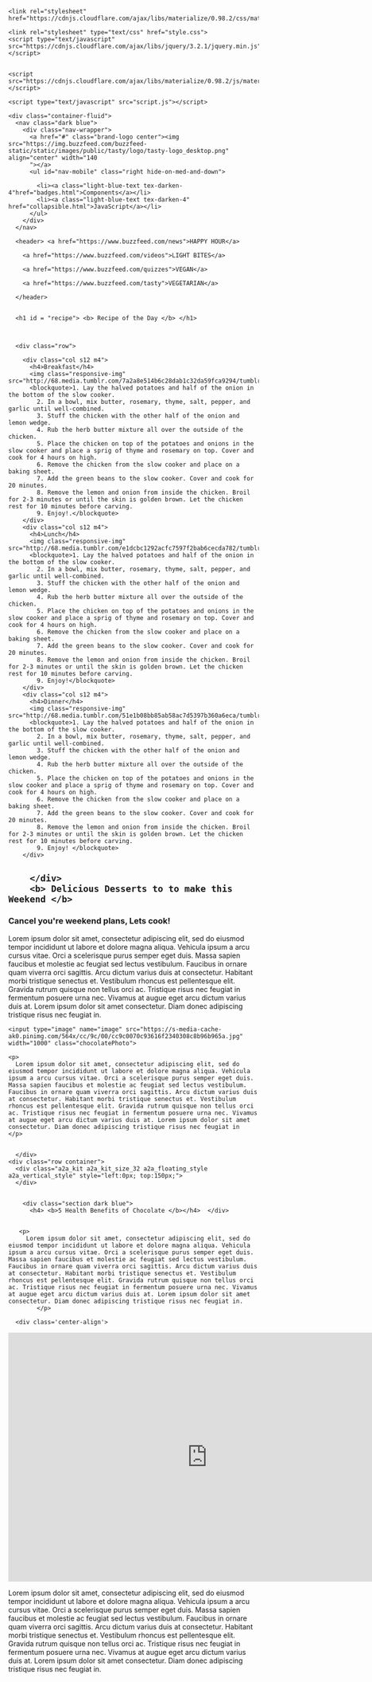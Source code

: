 <!DOCTYPE html>
<html>
  <head>
    <title>My final project</title>
    <meta name="viewport" content="width=device-width, initial-scale=1">

    <link rel="stylesheet" href="https://cdnjs.cloudflare.com/ajax/libs/materialize/0.98.2/css/materialize.min.css">

    <link rel="stylesheet" type="text/css" href="style.css">
    <script type="text/javascript" src="https://cdnjs.cloudflare.com/ajax/libs/jquery/3.2.1/jquery.min.js"></script>


    <script src="https://cdnjs.cloudflare.com/ajax/libs/materialize/0.98.2/js/materialize.min.js"></script>

    <script type="text/javascript" src="script.js"></script>
  </head>








  <body>

    

    
    <div class="container-fluid">
      <nav class="dark blue">
        <div class="nav-wrapper">
          <a href="#" class="brand-logo center"><img src="https://img.buzzfeed.com/buzzfeed-static/static/images/public/tasty/logo/tasty-logo_desktop.png" align="center" width="140
          "></a>
          <ul id="nav-mobile" class="right hide-on-med-and-down">
<!--            <li><a class="light-blue-text tex-darken-4" href="sass.html">Sass</a></li>-->
            <li><a class="light-blue-text tex-darken-4"href="badges.html">Components</a></li>
            <li><a class="light-blue-text tex-darken-4" href="collapsible.html">JavaScript</a></li> 
          </ul>
        </div>
      </nav>
      
      <header> <a href="https://www.buzzfeed.com/news">HAPPY HOUR</a> 
        
        <a href="https://www.buzzfeed.com/videos">LIGHT BITES</a> 
        
        <a href="https://www.buzzfeed.com/quizzes">VEGAN</a> 
        
        <a href="https://www.buzzfeed.com/tasty">VEGETARIAN</a> 
        
      </header>
     
      
      <h1 id = "recipe"> <b> Recipe of the Day </b> </h1> 
      
      
      
      <div class="row">

        <div class="col s12 m4">
          <h4>Breakfast</h4>
          <img class="responsive-img"  src="http://68.media.tumblr.com/7a2a8e514b6c28dab1c32da59fca9294/tumblr_opa5osBDEP1qhan40o1_1280.jpg">
          <blockquote>1. Lay the halved potatoes and half of the onion in the bottom of the slow cooker.
            2. In a bowl, mix butter, rosemary, thyme, salt, pepper, and garlic until well-combined.
            3. Stuff the chicken with the other half of the onion and lemon wedge.
            4. Rub the herb butter mixture all over the outside of the chicken.
            5. Place the chicken on top of the potatoes and onions in the slow cooker and place a sprig of thyme and rosemary on top. Cover and cook for 4 hours on high.
            6. Remove the chicken from the slow cooker and place on a baking sheet.
            7. Add the green beans to the slow cooker. Cover and cook for 20 minutes.
            8. Remove the lemon and onion from inside the chicken. Broil for 2-3 minutes or until the skin is golden brown. Let the chicken rest for 10 minutes before carving.
            9. Enjoy!.</blockquote>
        </div>
        <div class="col s12 m4">
          <h4>Lunch</h4>
          <img class="responsive-img" src="http://68.media.tumblr.com/e1dcbc1292acfc7597f2bab6cecda782/tumblr_opa5osBDEP1qhan40o2_400.jpg">
          <blockquote>1. Lay the halved potatoes and half of the onion in the bottom of the slow cooker.
            2. In a bowl, mix butter, rosemary, thyme, salt, pepper, and garlic until well-combined.
            3. Stuff the chicken with the other half of the onion and lemon wedge.
            4. Rub the herb butter mixture all over the outside of the chicken.
            5. Place the chicken on top of the potatoes and onions in the slow cooker and place a sprig of thyme and rosemary on top. Cover and cook for 4 hours on high.
            6. Remove the chicken from the slow cooker and place on a baking sheet.
            7. Add the green beans to the slow cooker. Cover and cook for 20 minutes.
            8. Remove the lemon and onion from inside the chicken. Broil for 2-3 minutes or until the skin is golden brown. Let the chicken rest for 10 minutes before carving.
            9. Enjoy!</blockquote>
        </div>
        <div class="col s12 m4">
          <h4>Dinner</h4>
          <img class="responsive-img" src="http://68.media.tumblr.com/51e1b08bb85ab58ac7d5397b360a6eca/tumblr_opa5osBDEP1qhan40o3_1280.jpg">
          <blockquote>1. Lay the halved potatoes and half of the onion in the bottom of the slow cooker.
            2. In a bowl, mix butter, rosemary, thyme, salt, pepper, and garlic until well-combined.
            3. Stuff the chicken with the other half of the onion and lemon wedge.
            4. Rub the herb butter mixture all over the outside of the chicken.
            5. Place the chicken on top of the potatoes and onions in the slow cooker and place a sprig of thyme and rosemary on top. Cover and cook for 4 hours on high.
            6. Remove the chicken from the slow cooker and place on a baking sheet.
            7. Add the green beans to the slow cooker. Cover and cook for 20 minutes.
            8. Remove the lemon and onion from inside the chicken. Broil for 2-3 minutes or until the skin is golden brown. Let the chicken rest for 10 minutes before carving.
            9. Enjoy! </blockquote>
        </div>
<div class="col s12">
  
  <h2>
    <div class="section dark blue">
      <div class="row container">
        <div class="a2a_kit a2a_kit_size_32 a2a_floating_style a2a_vertical_style" style="left:0px; top:150px;">


        </div>
        <b> Delicious Desserts to to make this Weekend </b>
  </h2>
  <h3>
    Cancel you're weekend plans, Lets cook!
    
  </h3>
  <div class="row container">
   
  <p>     Lorem ipsum dolor sit amet, consectetur adipiscing elit, sed do eiusmod tempor incididunt ut labore et dolore magna aliqua. Vehicula ipsum a arcu cursus vitae. Orci a scelerisque purus semper eget duis. Massa sapien faucibus et molestie ac feugiat sed lectus vestibulum. Faucibus in ornare quam viverra orci sagittis. Arcu dictum varius duis at consectetur. Habitant morbi tristique senectus et. Vestibulum rhoncus est pellentesque elit. Gravida rutrum quisque non tellus orci ac. Tristique risus nec feugiat in fermentum posuere urna nec. Vivamus at augue eget arcu dictum varius duis at. Lorem ipsum dolor sit amet consectetur. Diam donec adipiscing tristique risus nec feugiat in. </p>
      
    <input type="image" name="image" src="https://s-media-cache-ak0.pinimg.com/564x/cc/9c/00/cc9c0070c93616f2340308c8b96b965a.jpg" width="1000" class="chocolatePhoto">
     
    <p>
      Lorem ipsum dolor sit amet, consectetur adipiscing elit, sed do eiusmod tempor incididunt ut labore et dolore magna aliqua. Vehicula ipsum a arcu cursus vitae. Orci a scelerisque purus semper eget duis. Massa sapien faucibus et molestie ac feugiat sed lectus vestibulum. Faucibus in ornare quam viverra orci sagittis. Arcu dictum varius duis at consectetur. Habitant morbi tristique senectus et. Vestibulum rhoncus est pellentesque elit. Gravida rutrum quisque non tellus orci ac. Tristique risus nec feugiat in fermentum posuere urna nec. Vivamus at augue eget arcu dictum varius duis at. Lorem ipsum dolor sit amet consectetur. Diam donec adipiscing tristique risus nec feugiat in
    </p>
      
  
      </div>
    <div class="row container">
      <div class="a2a_kit a2a_kit_size_32 a2a_floating_style a2a_vertical_style" style="left:0px; top:150px;">
      </div>
        
       
        <div class="section dark blue">
          <h4> <b>5 Health Benefits of Chocolate </b></h4>  </div>
          
          
       <p>
         Lorem ipsum dolor sit amet, consectetur adipiscing elit, sed do eiusmod tempor incididunt ut labore et dolore magna aliqua. Vehicula ipsum a arcu cursus vitae. Orci a scelerisque purus semper eget duis. Massa sapien faucibus et molestie ac feugiat sed lectus vestibulum. Faucibus in ornare quam viverra orci sagittis. Arcu dictum varius duis at consectetur. Habitant morbi tristique senectus et. Vestibulum rhoncus est pellentesque elit. Gravida rutrum quisque non tellus orci ac. Tristique risus nec feugiat in fermentum posuere urna nec. Vivamus at augue eget arcu dictum varius duis at. Lorem ipsum dolor sit amet consectetur. Diam donec adipiscing tristique risus nec feugiat in. 
            </p>
    
 </div>
     
     
      
      <div class='center-align'> 
<iframe width="800" height="500" src="https://www.youtube.com/embed/LyMcTqu0wRk" frameborder="0" allowfullscreen></iframe>
      </div>
      
<p class = "videoArticle">
  Lorem ipsum dolor sit amet, consectetur adipiscing elit, sed do eiusmod tempor incididunt ut labore et dolore magna aliqua. Vehicula ipsum a arcu cursus vitae. Orci a scelerisque purus semper eget duis. Massa sapien faucibus et molestie ac feugiat sed lectus vestibulum. Faucibus in ornare quam viverra orci sagittis. Arcu dictum varius duis at consectetur. Habitant morbi tristique senectus et. Vestibulum rhoncus est pellentesque elit. Gravida rutrum quisque non tellus orci ac. Tristique risus nec feugiat in fermentum posuere urna nec. Vivamus at augue eget arcu dictum varius duis at. Lorem ipsum dolor sit amet consectetur. Diam donec adipiscing tristique risus nec feugiat in. 
      </p>
      
      
<script type="text/javascript" src="script-1.js"></script>
                
<!--
                <img src="http://42bbzq1ne6u13mdsey3p73so.wpengine.netdna-cdn.com/wp-content/uploads/2015/10/20151026_Ways-chocolate-can-help-your-workout-e1445995568779.jpg">
    
-->
      
      
      
      
      
      
      
      
      
      
      
</div>
  </body>
</html>
